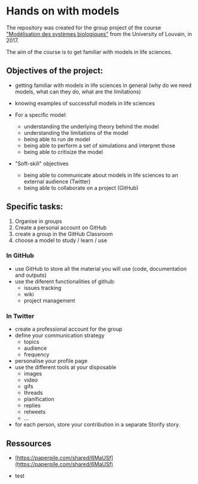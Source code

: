 # Hands on with models

The repository was created for the group project of the course ["Modélisation des systèmes biologiques"](https://uclouvain.be/en-cours-2017-LBRAI2219.html) from the University of Louvain, in 2017. 

The aim of the course is to get familiar with models in life sciences.


## Objectives of the project:

- getting familiar with models in life sciences in general (why do we need models, what can they do, what are the limitations)
- knowing examples of successfull models in life sciences

- For a specific model:
	- understanding the underlying theory behind the model
	- understanding the limitations of the model
	- being able to run de model
	- being able to perform a set of simulations and interpret those
	- being able to critisize the model

- "Soft-skill" objectives
	- being able to communicate about models in life sciences to an external audience (Twitter)
	- being able to collaborate on a project (GitHub)

	
## Specific tasks:

1. Organise in groups
2. Create a personal account on GitHub
3. create a group in the GitHub Classroom
4. choose a model to study / learn / use

### In GitHub
- use GitHub to store all the material you will use (code, documentation and outputs)
- use the diferent functionalities of github:
	- issues tracking
	- wiki
	- project management

### In Twitter
- create a professional account for the group
- define your communication strategy
	- topics
	- audience
	- frequency
- personalise your profile page
- use the different tools at your disposable
	- images
	- video
	- gifs
	- threads
	- planification
	- replies
	- retweets
	- ...
- for each person, store your contribution in a separate Storify story. 


## Ressources

- [https://paperpile.com/shared/6MaUSf](https://paperpile.com/shared/6MaUSf)

- test

